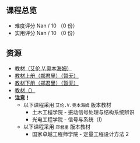 ## 课程总览  
- 难度评分 Nan / 10 （0 份）  
- 实用评分 Nan / 10 （0 份）  

## 资源
- [教材（艾伦.V.奥本海姆）](https://file.uhsea.com/2403/80643a5f5bad836f2fb0df39b36f6d2eMM.pdf)
- [教材上册（郑君里）（暂无）]()
- [教材下册（郑君里）（暂无）]()
- [教材（）]()
- **注意！**
  - 以下课程采用 `艾伦.V.奥本海姆` 版本教材
    - 土木工程学院 - 振动信号处理与结构系统辨识
    - 光电工程学院 - 信号与系统（I）
  - 以下课程采用 `郑君里` 版本教材
    - 国家卓越工程师学院 - 定量工程设计方法 2
